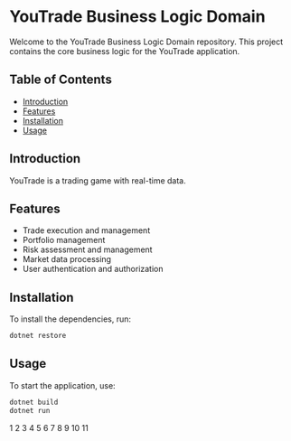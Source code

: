 # YouTrade Business Logic Domain

Welcome to the YouTrade Business Logic Domain repository. This project contains the core business logic for the YouTrade application.

## Table of Contents

- [Introduction](#introduction)
- [Features](#features)
- [Installation](#installation)
- [Usage](#usage)

## Introduction

YouTrade is a trading game with real-time data. 

## Features

- Trade execution and management
- Portfolio management
- Risk assessment and management
- Market data processing
- User authentication and authorization

## Installation

To install the dependencies, run:

```sh
dotnet restore
```

## Usage

To start the application, use:

```sh
dotnet build
dotnet run
```

1
2
3
4
5
6
7
8
9
10
11